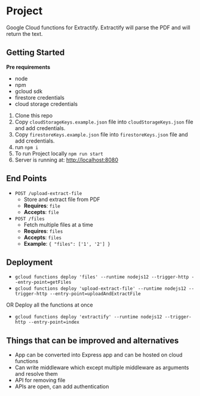# Project 

Google Cloud functions for Extractify. 
Extractify will parse the PDF and will return the text.

## Getting Started
**Pre requirements**
- node
- npm
- gcloud sdk
- firestore credentials
- cloud storage credentials

1. Clone this repo
2. Copy `cloudStorageKeys.example.json` file into `cloudStorageKeys.json` file and add credentials.
3. Copy `firestoreKeys.example.json` file into `firestoreKeys.json` file and add credentials.
4. run `npm i`
5. To run Project locally `npm run start`
6. Server is running at: [http://localhost:8080](http://localhost:8080)

## End Points
* `POST /upload-extract-file`
    * Store and extract file from PDF
    * **Requires**: `file`
    * **Accepts**: `file`
* `POST /files`
    * Fetch multiple files at a time
    * **Requires**: `files`
    * **Accepts**: `files`
    * **Example**: ```{ "files": ['1', '2'] }```

## Deployment
- ```gcloud functions deploy 'files' --runtime nodejs12 --trigger-http --entry-point=getFiles```
- ```gcloud functions deploy 'upload-extract-file' --runtime nodejs12 --trigger-http --entry-point=uploadAndExtractFile```

OR Deploy all the functions at once

- ```gcloud functions deploy 'extractify' --runtime nodejs12 --trigger-http --entry-point=index```


## Things that can be improved and alternatives
- App can be converted into Express app and can be hosted on cloud functions
- Can write middleware which except multiple middleware as arguments and resolve them
- API for removing file
- APIs are open, can add authentication
